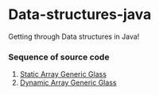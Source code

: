 # Data-structures-java
Getting through Data structures in Java!<br>
### Sequence of source code
<ol>
  <li><a href="https://github.com/Ayushman09/data-structures-java/blob/master/static_array.java">Static Array Generic Glass</a></li>
  <li><a href="https://github.com/Ayushman09/data-structures-java/blob/master/dynamic_array.java">Dynamic Array Generic Glass</a></li>
  
 </ol>
